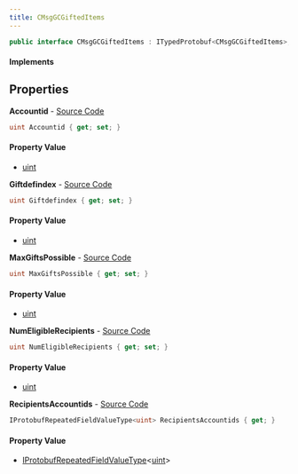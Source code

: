 ```yaml
---
title: CMsgGCGiftedItems
---
```


```csharp
public interface CMsgGCGiftedItems : ITypedProtobuf<CMsgGCGiftedItems>, INativeHandle
```

#### Implements

## Properties

**Accountid** - [Source Code](https://github.com/swiftly-solution/swiftlys2/blob/master/managed/src/SwiftlyS2.Generated/Protobufs/Interfaces/CMsgGCGiftedItems.cs#L13)

```csharp
uint Accountid { get; set; }
```

#### Property Value

- [uint](https://learn.microsoft.com/dotnet/api/system.uint32)

**Giftdefindex** - [Source Code](https://github.com/swiftly-solution/swiftlys2/blob/master/managed/src/SwiftlyS2.Generated/Protobufs/Interfaces/CMsgGCGiftedItems.cs#L16)

```csharp
uint Giftdefindex { get; set; }
```

#### Property Value

- [uint](https://learn.microsoft.com/dotnet/api/system.uint32)

**MaxGiftsPossible** - [Source Code](https://github.com/swiftly-solution/swiftlys2/blob/master/managed/src/SwiftlyS2.Generated/Protobufs/Interfaces/CMsgGCGiftedItems.cs#L19)

```csharp
uint MaxGiftsPossible { get; set; }
```

#### Property Value

- [uint](https://learn.microsoft.com/dotnet/api/system.uint32)

**NumEligibleRecipients** - [Source Code](https://github.com/swiftly-solution/swiftlys2/blob/master/managed/src/SwiftlyS2.Generated/Protobufs/Interfaces/CMsgGCGiftedItems.cs#L22)

```csharp
uint NumEligibleRecipients { get; set; }
```

#### Property Value

- [uint](https://learn.microsoft.com/dotnet/api/system.uint32)

**RecipientsAccountids** - [Source Code](https://github.com/swiftly-solution/swiftlys2/blob/master/managed/src/SwiftlyS2.Generated/Protobufs/Interfaces/CMsgGCGiftedItems.cs#L25)

```csharp
IProtobufRepeatedFieldValueType<uint> RecipientsAccountids { get; }
```

#### Property Value

- [IProtobufRepeatedFieldValueType](/docs/api/shared/netmessages/iprotobufrepeatedfieldvaluetype-1)<[uint](https://learn.microsoft.com/dotnet/api/system.uint32)>

